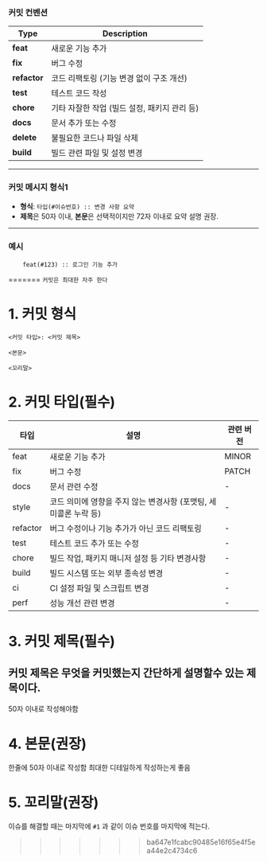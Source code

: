### 커밋 컨벤션

| Type       | Description                                      |
|------------|--------------------------------------------------|
| **feat**   | 새로운 기능 추가                                  |
| **fix**    | 버그 수정                                        |
| **refactor** | 코드 리팩토링 (기능 변경 없이 구조 개선)           |
| **test**   | 테스트 코드 작성                                  |
| **chore**  | 기타 자잘한 작업 (빌드 설정, 패키지 관리 등)        |
| **docs**   | 문서 추가 또는 수정                               |
| **delete** | 불필요한 코드나 파일 삭제                         |
| **build**  | 빌드 관련 파일 및 설정 변경                        |

---

### 커밋 메시지 형식1
- **형식**: `타입(#이슈번호) :: 변경 사항 요약`
- **제목**은 50자 이내, **본문**은 선택적이지만 72자 이내로 요약 설명 권장.

---

### 예시
```
    feat(#123) :: 로그인 기능 추가
```
=======
`커밋은 최대한 자주 한다` 

# 1. 커밋 형식

```
<커밋 타입>: <커밋 제목>

<본문>

<꼬리말>
```

# 2. 커밋 타입(필수)

| 타입 | 설명 | 관련 버전 |
| --- | --- | --- |
| feat | 새로운 기능 추가 | MINOR |
| fix | 버그 수정 | PATCH |
| docs | 문서 관련 수정 | - |
| style | 코드 의미에 영향을 주지 않는 변경사항 (포맷팅, 세미콜론 누락 등) | - |
| refactor | 버그 수정이나 기능 추가가 아닌 코드 리팩토링 | - |
| test | 테스트 코드 추가 또는 수정 | - |
| chore | 빌드 작업, 패키지 매니저 설정 등 기타 변경사항 | - |
| build | 빌드 시스템 또는 외부 종속성 변경 | - |
| ci | CI 설정 파일 및 스크립트 변경 | - |
| perf | 성능 개선 관련 변경 | - |

# 3. 커밋 제목(필수)

## 커밋 제목은 무엇을 커밋했는지 간단하게 설명할수 있는 제목이다.

50자 이내로 작성해야함

# 4. 본문(권장)

한줄에 50자 이내로 작성함 최대한 디테일하게 작성하는게 좋음

# 5. 꼬리말(권장)

이슈를 해결할 때는 마지막에 `#1` 과 같이 이슈 번호를 마지막에 적는다.
>>>>>>> ba647e1fcabc90485e16f65e4f5ea44e2c4734c6
